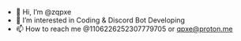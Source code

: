 - 👋 Hi, I’m @zqpxe
- 👀 I’m interested in Coding & Discord Bot Developing 
- 📫 How to reach me @1106226252307779705 or qpxe@proton.me

<!---
zqpxe/zqpxe is a ✨ special ✨ repository because its `README.md` (this file) appears on your GitHub profile.
You can click the Preview link to take a look at your changes.
--->
